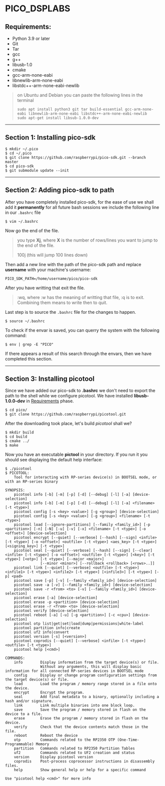 # PICO_DSPLABS



## Requirements:

- Python 3.9 or later
- Git
- Tar
- gcc
- g++
- libusb-1.0
- cmake
- gcc-arm-none-eabi
- libnewlib-arm-none-eabi
- libstdc++-arm-none-eabi-newlib

> on Ubuntu and Debian you can paste the following lines in the terminal
>
> ```
> sudo apt install python3 git tar build-essential gcc-arm-none-eabi libnewlib-arm-none-eabi libstdc++-arm-none-eabi-newlib
> sudo apt-get install libsub-1.0.0-dev
> ```

---

## Section 1: Installing pico-sdk

```
$ mkdir ~/.pico
$ cd ~/.pico
$ git clone https://github.com/raspberrypi/pico-sdk.git --branch master
$ cd pico-sdk
$ git submodule update --init
```

---

## Section 2: Adding pico-sdk to path

After you have completely installed pico-sdk, for the ease of use we shall add it **permanently**  for all future bash sessions we include the following line in our `.bashrc` file

```
$ vim ~/.bashrc
```

Now go the end of the file.

>  you type **Xj**, where **X** is the number of rows/lines you want to jump to the end of the file. 
>
> 100j (this will jump 100 lines down)

Then add a new line with the path of the pico-sdk path and replace **username** with your machine's username:

`PICO_SDK_PATH=/home/username/pico/pico-sdk`

After you have writting that exit the file.

> :wq, where :w has the meaning of writting that file, :q is to exit. Combining them means to write then to quit.

Last step is to source the `.bashrc` file for the changes to happen.

```
$ source ~/.bashrc
```

To check if the envar is saved, you can querry the system with the following command: 

```
$ env | grep -E "PICO"
```

If there appears a result of this search through the envars, then we have completed this section.

---

## Section 3: Installing picotool

Since we have added our pico-sdk to **.bashrc** we don't need to export the path to the shell while we configure picotool. We have installed **libusb-1.0.0-dev** in [Requirements](##Requirements)  phase.

```
$ cd pico/
$ git clone https://github.com/raspberrypi/picotool.git
```

After the downloading took place, let's build *picotool* shall we?

```
$ mkdir build
$ cd build
$ cmake ../
$ make
```

Now you have an executable **pictool** in your directory. If you run it you should see displaying the default help interface:

```
$ ./picotool
$ PICOTOOL:
    Tool for interacting with RP-series device(s) in BOOTSEL mode, or with an RP-series binary

SYNOPSIS:
    picotool info [-b] [-m] [-p] [-d] [--debug] [-l] [-a] [device-selection]
    picotool info [-b] [-m] [-p] [-d] [--debug] [-l] [-a] <filename> [-t <type>]
    picotool config [-s <key> <value>] [-g <group>] [device-selection]
    picotool config [-s <key> <value>] [-g <group>] <filename> [-t <type>]
    picotool load [--ignore-partitions] [--family <family_id>] [-p <partition>] [-n] [-N] [-u] [-v] [-x] <filename> [-t <type>] [-o <offset>] [device-selection]
    picotool encrypt [--quiet] [--verbose] [--hash] [--sign] <infile> [-t <type>] [-o <offset>] <outfile> [-t <type>] <aes_key> [-t <type>] [<signing_key>] [-t <type>]
    picotool seal [--quiet] [--verbose] [--hash] [--sign] [--clear] <infile> [-t <type>] [-o <offset>] <outfile> [-t <type>] [<key>] [-t <type>] [<otp>] [-t <type>] [--major <major>]
                [--minor <minor>] [--rollback <rollback> [<rows>..]]
    picotool link [--quiet] [--verbose] <outfile> [-t <type>] <infile1> [-t <type>] <infile2> [-t <type>] [<infile3>] [-t <type>] [-p] <pad>
    picotool save [-p] [-v] [--family <family_id>] [device-selection]
    picotool save -a [-v] [--family <family_id>] [device-selection]
    picotool save -r <from> <to> [-v] [--family <family_id>] [device-selection]
    picotool erase [-a] [device-selection]
    picotool erase -p <partition> [device-selection]
    picotool erase -r <from> <to> [device-selection]
    picotool verify [device-selection]
    picotool reboot [-a] [-u] [-g <partition>] [-c <cpu>] [device-selection]
    picotool otp list|get|set|load|dump|permissions|white-label
    picotool partition info|create
    picotool uf2 info|convert
    picotool version [-s] [<version>]
    picotool coprodis [--quiet] [--verbose] <infile> [-t <type>] <outfile> [-t <type>]
    picotool help [<cmd>]

COMMANDS:
    info        Display information from the target device(s) or file.
                Without any arguments, this will display basic information for all connected RP-series devices in BOOTSEL mode
    config      Display or change program configuration settings from the target device(s) or file.
    load        Load the program / memory range stored in a file onto the device.
    encrypt     Encrypt the program.
    seal        Add final metadata to a binary, optionally including a hash and/or signature.
    link        Link multiple binaries into one block loop.
    save        Save the program / memory stored in flash on the device to a file.
    erase       Erase the program / memory stored in flash on the device.
    verify      Check that the device contents match those in the file.
    reboot      Reboot the device
    otp         Commands related to the RP2350 OTP (One-Time-Programmable) Memory
    partition   Commands related to RP2350 Partition Tables
    uf2         Commands related to UF2 creation and status
    version     Display picotool version
    coprodis    Post-process coprocessor instructions in disassembly files.
    help        Show general help or help for a specific command

Use "picotool help <cmd>" for more info
```

